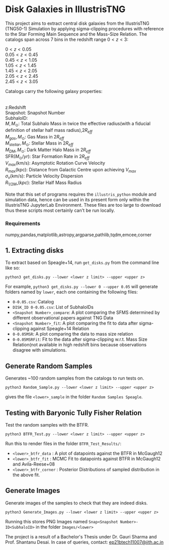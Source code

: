 # Disk Galaxies in IllustrisTNG

This project aims to extract central disk galaxies from the IllustrisTNG (TNG50-1) Simulation by applying sigma-clipping procedures with reference to the Star Forming Main Sequence and the Mass-Size Relation. The catalogs span across 7 bins in the redshift range $0 \lt z \lt 3$:

$0 \lt z \lt 0.05$<br>
$0.05 \lt z \lt 0.45$<br>
$0.45 \lt z \lt 1.05$<br>
$1.05 \lt z \lt 1.45$<br>
$1.45 \lt z \lt 2.05$<br>
$2.05 \lt z \lt 2.45$<br>
$2.45 \lt z \lt 3.05$<br>

Catalogs carry the following galaxy properties:<br>
<br>
<br>
z:Redshift<br>
Snapshot: Snapshot Number<br>
SubhaloID:<br> 
$M,M_{\odot}:$             Total Subhalo Mass in twice the effective radius(with a fiducial definition of stellar half mass radius),$2R_{eff}$<br> 
$M_{gas},M_{\odot}$:       Gas Mass in $2R_{eff}$<br>
$M_{stellar},M_{\odot}$:   Stellar Mass in $2R_{eff}$<br>
$M_{DM},M_{\odot}$:        Dark Matter Halo Mass in $2R_{eff}$<br>
SFR($M_{\odot}/yr$):       Star Formation Rate in $2R_{eff}$<br> 
$V_{max}$(km/s):           Asymptotic Rotation Curve Velocity<br>
$R_{max}$(kpc):            Distance from Galactic Centre upon achieving $V_{max}$<br>
$\sigma_v$(km/s):          Particle Velocity Dispersion<br>
$R_{1/2M_*}(kpc)$:         Stellar Half Mass Radius

Note that this set of programs requires the `illustris_python` module and simulation data, hence can be used in its present form only within the IllustrisTNG JupyterLab Environment. These files are too large to download thus these scripts most certainly can't be run locally.

### Requirements
numpy,pandas,matplotlib,astropy,argparse,pathlib,tqdm,emcee,corner

## 1. Extracting disks

To extract based on Speagle+14, run `get_disks.py` from the command line like so:

```
python3 get_disks.py --lower <lower z limit> --upper <upper z>
```
For example, `python3 get_disks.py --lower 0 --upper 0.05` will generate folders named by `lower`, each one containing the following files:


- `0-0.05.csv`: Catalog
- `DISK_ID 0-0.05.csv`: List of SubhaloIDs
- `<Snapshot Number>_compare`: A plot comparing the SFMS determined by different observational papers against TNG Data
- `<Snapshot Number>_fit`: A plot comparing the fit to data after sigma-clipping against Speagle+14 Relation
- `0-0.05MSR`: A plot comparing the data to mass size relation
- `0-0.05MSRFit`: Fit to the data after sigma-clipping w.r.t. Mass Size Relation(not available in high redshift bins because observations disagree with simulations.

## Generate Random Samples

Generates ~100 random samples from the catalogs to run tests on.
```
python3 Random_Sample.py --lower <lower z limit> --upper <upper z>
```
gives the file `<lower>_sample` in the folder `Random Samples Speagle`. 

## Testing with Baryonic Tully Fisher Relation
Test the random samples with the BTFR.
```
python3 BTFR_Test.py --lower <lower z limit> --upper <upper z>
```
Run this to render files in the folder `BTFR_Test_Results/`:

- `<lower>_btfr_data` : A plot of datapoints against the BTFR in McGaugh12
- `<lower>_btfr_fit` : MCMC Fit to datapoints against BTFR in McGaugh12 and Avila-Reese+08
- `<lower>_btfr_corner` : Posterior Distributions of sampled distribution in the above fit.

## Generate Images

Generate images of the samples to check that they are indeed disks. 
```
python3 Generate_Images.py --lower <lower z limit> --upper <upper z>
```
Running this stores PNG Images named `Snap<Snapshot Number>-ID<SubhaloID>` in the folder `Images/<lower>`

The project is a result of a Bachelor's Thesis under Dr. Gauri Sharma and Prof. Shantanu Desai. In case of queries, contact: ep21btech11007@iith.ac.in
